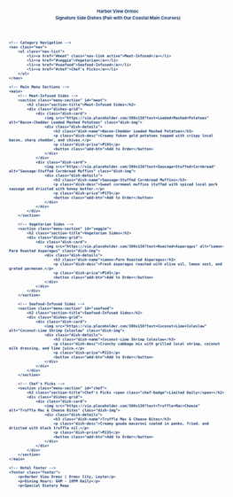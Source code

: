 <!DOCTYPE html>
<html lang="en">
<head>
    <meta charset="UTF-8">
    <meta name="viewport" content="width=device-width, initial-scale=1.0">
    <title>Harbor View Ormoc - Signature Side Dishes</title>
    <style>
        * {
            margin: 0;
            padding: 0;
            box-sizing: border-box;
            font-family            background-color: #ffd166;
            color: #1a3d6f;
            font-size: 0.7rem;
            padding: 0.2rem 0.5rem;
            border-radius: 5px;
            font-weight: bold;
        }
        .dishes-grid {
            display: grid;
            grid-template-columns: 1fr;
            gap: 1.2rem;
        }
        .dish-card {
            background-color: white;
            border-radius: 10px;
            overflow: hidden;
            box-shadow: 0 2px 5px rgba(0,0,0,0.1);
        }
        .dish-img {
            width: 100%;
            height: 150px;
            object-fit: cover;
            background-color: #e0e0e0; /* Placeholder */
        }
        .dish-details {
            padding: 1rem;
        }
        .dish-name {
            color: #1a3d6f;
            margin-bottom: 0.5rem;
        }
        .dish-desc {
            font-size: 0.9rem;
            color: #555;
            margin-bottom: 0.8rem;
            line-height: 1.4;
        }
        .dish-price {
            font-weight: bold;
            color: #2d5b99;
            margin-bottom: 0.8rem;
        }
        .add-btn {
            width: 100%;
            padding: 0.8rem;
            background-color: #ffd166;
            border: none;
            border-radius: 5px;
            font-weight: bold;
            color: #1a3d6f;
            cursor: pointer;
        }
        /* Footer (Hotel Info) */
        .footer {
            background-color: #1a3d6f;
            color: white;
            padding: 1.5rem 1rem;
            text-align: center;
            font-size: 0.9rem;
        }
        .footer p {
            margin-bottom: 0.5rem;
        }
        /* Desktop Breakpoint */
        @media (min-width: 768px) {
            .dishes-grid {
                grid-template-columns: repeat(2, 1fr);
            }
            .nav {
                text-align: center;
            }
            .nav-list {
                justify-content: center;
            }
        }
    </style>
</head>
<body>
    <!-- Hotel Header -->
    <header class="header">
        <h1>Harbor View Ormoc</h1>
        <small>Signature Side Dishes (Pair with Our Coastal Main Courses)</small>
    </header>

    <!-- Category Navigation -->
    <nav class="nav">
        <ul class="nav-list">
            <li><a href="#meat" class="nav-link active">Meat-Infused</a></li>
            <li><a href="#veggie">Vegetarian</a></li>
            <li><a href="#seafood">Seafood-Infused</a></li>
            <li><a href="#chef">Chef's Picks</a></li>
        </ul>
    </nav>

    <!-- Main Menu Sections -->
    <main>
        <!-- Meat-Infused Sides -->
        <section class="menu-section" id="meat">
            <h2 class="section-title">Meat-Infused Sides</h2>
            <div class="dishes-grid">
                <div class="dish-card">
                    <img src="https://via.placeholder.com/300x150?text=Loaded+Mashed+Potatoes" alt="Bacon-Cheddar Loaded Mashed Potatoes" class="dish-img">
                    <div class="dish-details">
                        <h3 class="dish-name">Bacon-Cheddar Loaded Mashed Potatoes</h3>
                        <p class="dish-desc">Creamy Yukon gold potatoes topped with crispy local bacon, sharp cheddar, and chives.</p>
                        <p class="dish-price">₱195</p>
                        <button class="add-btn">Add to Order</button>
                    </div>
                </div>
                <div class="dish-card">
                    <img src="https://via.placeholder.com/300x150?text=Sausage+Stuffed+Cornbread" alt="Sausage-Stuffed Cornbread Muffins" class="dish-img">
                    <div class="dish-details">
                        <h3 class="dish-name">Sausage-Stuffed Cornbread Muffins</h3>
                        <p class="dish-desc">Sweet cornmeal muffins stuffed with spiced local pork sausage and drizzled with honey butter.</p>
                        <p class="dish-price">₱175</p>
                        <button class="add-btn">Add to Order</button>
                    </div>
                </div>
            </div>
        </section>

        <!-- Vegetarian Sides -->
        <section class="menu-section" id="veggie">
            <h2 class="section-title">Vegetarian Sides</h2>
            <div class="dishes-grid">
                <div class="dish-card">
                    <img src="https://via.placeholder.com/300x150?text=Roasted+Asparagus" alt="Lemon-Parm Roasted Asparagus" class="dish-img">
                    <div class="dish-details">
                        <h3 class="dish-name">Lemon-Parm Roasted Asparagus</h3>
                        <p class="dish-desc">Fresh asparagus roasted with olive oil, lemon zest, and grated parmesan.</p>
                        <p class="dish-price">₱145</p>
                        <button class="add-btn">Add to Order</button>
                    </div>
                </div>
            </div>
        </section>

        <!-- Seafood-Infused Sides -->
        <section class="menu-section" id="seafood">
            <h2 class="section-title">Seafood-Infused Sides</h2>
            <div class="dishes-grid">
                <div class="dish-card">
                    <img src="https://via.placeholder.com/300x150?text=Coconut+Lime+Coleslaw" alt="Coconut-Lime Shrimp Coleslaw" class="dish-img">
                    <div class="dish-details">
                        <h3 class="dish-name">Coconut-Lime Shrimp Coleslaw</h3>
                        <p class="dish-desc">Crunchy cabbage mix with grilled local shrimp, coconut milk dressing, and lime juice.</p>
                        <p class="dish-price">₱215</p>
                        <button class="add-btn">Add to Order</button>
                    </div>
                </div>
            </div>
        </section>

        <!-- Chef's Picks -->
        <section class="menu-section" id="chef">
            <h2 class="section-title">Chef's Picks <span class="chef-badge">Limited Daily</span></h2>
            <div class="dishes-grid">
                <div class="dish-card">
                    <img src="https://via.placeholder.com/300x150?text=Truffle+Mac+Cheese" alt="Truffle Mac & Cheese Bites" class="dish-img">
                    <div class="dish-details">
                        <h3 class="dish-name">Truffle Mac & Cheese Bites</h3>
                        <p class="dish-desc">Creamy gouda macaroni coated in panko, fried, and drizzled with black truffle oil.</p>
                        <p class="dish-price">₱235</p>
                        <button class="add-btn">Add to Order</button>
                    </div>
                </div>
            </div>
        </section>
    </main>

    <!-- Hotel Footer -->
    <footer class="footer">
        <p>Harbor View Ormoc | Ormoc City, Leyte</p>
        <p>Dining Hours: 6AM - 10PM Daily</p>
        <p>Special Dietary Requ
